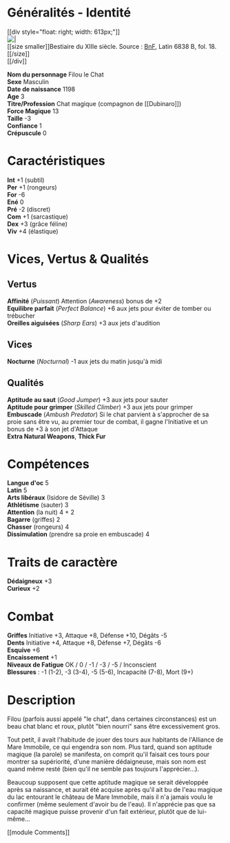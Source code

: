 # Généralités - Identité  
[[div style="float: right; width: 613px;"]]  
![|](http://visualiseur.bnf.fr/ConsulterElementNum?O=IFN-08100969&E=JPEG&Deb=28&Fin=28&Param=C)  
[[size smaller]]Bestiaire du XIIIe siècle. Source : [BnF](http://visualiseur.bnf.fr/Visualiseur?Destination=Mandragore&O=08100969&E=28&I=65955&M=imageseule), Latin 6838 B, fol. 18.[[/size]]  
[[/div]]

**Nom du personnage** Filou le Chat  
**Sexe** Masculin  
**Date de naissance** 1198  
**Age** 3  
**Titre/Profession** Chat magique (compagnon de [[Dubinaro]])  
**Force Magique** 13  
**Taille** -3  
**Confiance** 1  
**Crépuscule** 0

# Caractéristiques  
**Int** +1 (subtil)  
**Per** +1 (rongeurs)  
**For** -6  
**Ené** 0  
**Pré** -2 (discret)  
**Com** +1 (sarcastique)  
**Dex** +3 (grâce féline)  
**Viv** +4 (élastique)

# Vices, Vertus & Qualités  
## Vertus  
**Affinité** (*Puissant*) Attention (*Awareness*) bonus de +2  
**Equilibre parfait**  (*Perfect Balance*) +6 aux jets pour éviter de tomber ou trébucher  
**Oreilles aiguisées** (*Sharp Ears*) +3 aux jets d'audition  
## Vices  
**Nocturne** (*Nocturnal*) -1 aux jets du matin jusqu'à midi  
## Qualités  
**Aptitude au saut** (*Good Jumper*) +3 aux jets pour sauter  
**Aptitude pour grimper** (*Skilled Climber*) +3 aux jets pour grimper  
**Embuscade** (*Ambush Predator*) Si le chat parvient à s'approcher de sa proie sans être vu, au premier tour de combat, il gagne l'Initiative et un bonus de +3 à son jet d'Attaque  
**Extra Natural Weapons**, **Thick Fur**

# Compétences  
**Langue d'oc** 5  
**Latin** 5  
**Arts libéraux** (Isidore de Séville) 3  
**Athlétisme** (sauter) 3  
**Attention** (la nuit) 4 + 2  
**Bagarre** (griffes) 2  
**Chasser** (rongeurs) 4  
**Dissimulation** (prendre sa proie en embuscade) 4

# Traits de caractère  
**Dédaigneux** +3  
**Curieux** +2

# Combat  
**Griffes** Initiative +3, Attaque +8, Défense +10, Dégâts -5  
**Dents** Initiative +4, Attaque +8, Défense +7, Dégâts -6  
**Esquive** +6  
**Encaissement** +1  
**Niveaux de Fatigue** OK / 0 / -1 / -3 / -5 / Inconscient  
**Blessures** : -1 (1-2), -3 (3-4), -5 (5-6), Incapacité (7-8), Mort (9+)

# Description  
Filou (parfois aussi appelé "le chat", dans certaines circonstances) est un beau chat blanc et roux, plutôt "bien nourri" sans être excessivement gros.

Tout petit, il avait l'habitude de jouer des tours aux habitants de l'Alliance de Mare Immobile, ce qui engendra son nom. Plus tard, quand son aptitude magique (la parole) se manifesta, on comprit qu'il faisait ces tours pour montrer sa supériorité, d'une manière dédaigneuse, mais son nom est quand même resté (bien qu'il ne semble pas toujours l'apprécier...).

Beaucoup supposent que cette aptitude magique se serait développée après sa naissance, et aurait été acquise après qu'il ait bu de l'eau magique du lac entourant le château de Mare Immobile, mais il n'a jamais voulu le confirmer (même seulement d'avoir bu de l'eau). Il n'apprécie pas que sa capacité magique puisse provenir d'un fait extérieur, plutôt que de lui-même...

[[module Comments]]  